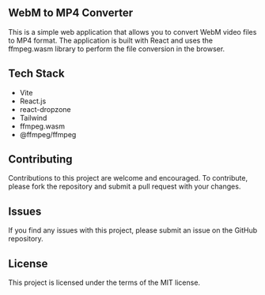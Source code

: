 WebM to MP4 Converter
---

This is a simple web application that allows you to convert WebM video files to MP4 format.
The application is built with React and uses the ffmpeg.wasm library to perform the file conversion in the browser.

## Tech Stack

- Vite
- React.js
- react-dropzone
- Tailwind
- ffmpeg.wasm
- @ffmpeg/ffmpeg

## Contributing

Contributions to this project are welcome and encouraged. To contribute, please fork the repository and submit a pull request with your changes.

## Issues

If you find any issues with this project, please submit an issue on the GitHub repository.

## License

This project is licensed under the terms of the MIT license.

